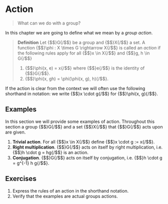 # Action
> What can we do with a group?

In this chapter we are going to define what we mean by a _group action_. 

> **Definition** Let {$$}G{/$$} be a group and {$$}X{/$$} a set. A function
> {$$}\phi : X \times G \rightarrow X{/$$} is called an _action_ if the
> following rules apply for all {$$}x \in X{/$$} and {$$}g, h \in G{/$$} 
>
> 1. {$$}\phi(x, e) = x{/$$} where {$$}e{/$$} is the identity of {$$}G{/$$}.
> 2. {$$}\phi(x, gh) = \phi(\phi(x, g), h){/$$}.

If the action is clear from the context we will often use the following
shorthand in notation: we write {$$}x \cdot g{/$$} for {$$}\phi(x, g){/$$}.

## Examples
In this section we will provide some examples of action. Throughout this section
a group {$$}G{/$$} and a set {$$}X{/$$} that {$$}G{/$$} acts upon are given.

1. **Trivial action**. For all {$$}x \in X{/$$} define {$$}x \cdot g := x{/$$}.
2. **Right multiplication**. {$$}G{/$$} acts on itself by right multiplication,
   i.e. {$$}h \cdot g = hg{/$$} is an action.
3. **Conjugation**. {$$}G{/$$} acts on itself by conjugation, i.e.
   {$$}h \cdot g = g^{-1} h g{/$$}.


## Exercises
1. Express the rules of an action in the shorthand notation.
2. Verify that the examples are actual groups actions.
